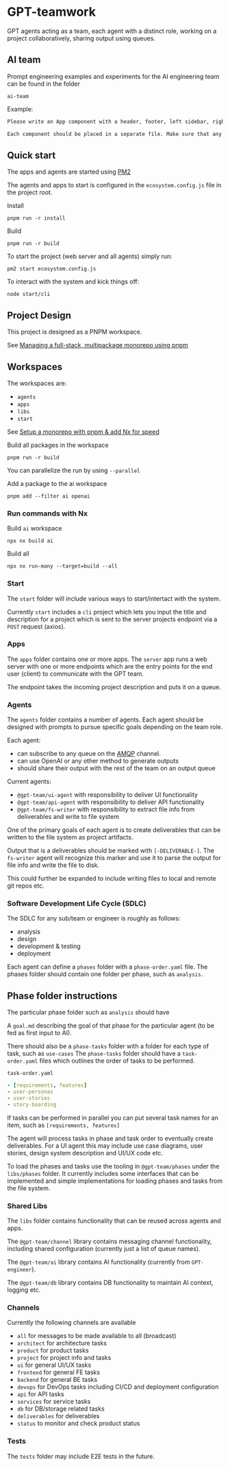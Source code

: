 # GPT-teamwork

GPT agents acting as a team, each agent with a distinct role, working on a project collaboratively, sharing output using queues.

## AI team

Prompt engineering examples and experiments for the AI engineering team can be found in the folder

`ai-team`

Example:

```txt
Please write an App component with a header, footer, left sidebar, right sidebar and top menu with navigation to sub pages. The page should have a React Router with an Outlet to display each page routed to.

Each component should be placed in a separate file. Make sure that any component or functionality that is reused in multiple components is extracted into its own file and referenced. 
```

## Quick start

The apps and agents are started using [PM2](https://pm2.keymetrics.io/docs/usage/quick-start/)

The agents and apps to start is configured in the `ecosystem.config.js` file in the project root.

Install

`pnpm run -r install`

Build

`pnpm run -r build`

To start the project (web server and all agents) simply run:

`pm2 start ecosystem.config.js`

To interact with the system and kick things off:

`node start/cli`

## Project Design

This project is designed as a PNPM workspace.

See [Managing a full-stack, multipackage monorepo using pnpm](https://blog.logrocket.com/managing-full-stack-monorepo-pnpm/)

## Workspaces

The workspaces are:

- `agents`
- `apps`
- `libs`
- `start`

See [Setup a monorepo with pnpm & add Nx for speed](https://blog.nrwl.io/setup-a-monorepo-with-pnpm-workspaces-and-speed-it-up-with-nx-bc5d97258a7e)

Build all packages in the workspace

`pnpm run -r build`

You can parallelize the run by using `--parallel`

Add a package to the ai workspace

`pnpm add --filter ai openai`

### Run commands with Nx

Build `ai` workspace

`npx nx build ai`

Build all

`npx nx run-many --target=build --all`

### Start

The `start` folder will include various ways to start/intertact with the system.

Currently `start` includes a `cli` project which lets you input the title and description for a project which is sent to the server projects endpoint via a `POST` request (axios).

### Apps

The `apps` folder contains one or more apps.
The `server` app runs a web server with one or more endpoints which are the entry points for the end user (client) to communicate with the GPT team.

The endpoint takes the incoming project description and puts it on a queue.

### Agents

The `agents` folder contains a number of agents. Each agent should be designed with prompts to pursue specific goals depending on the team role.

Each agent: 
- can subscribe to any queue on the [AMQP](https://www.npmjs.com/package/amqplib) channel.
- can use OpenAI or any other method to generate outputs
- should share their output with the rest of the team on an output queue

Current agents:

- `@gpt-team/ui-agent` with responsibility to deliver UI functionality
- `@gpt-team/api-agent` with responsibility to deliver API functionality
- `@gpt-team/fs-writer` with responsibility to extract file info from deliverables and write to file system
  
One of the primary goals of each agent is to create deliverables that can be written to the file system as project artifacts.

Output that is a deliverables should be marked with `[-DELIVERABLE-]`. The `fs-writer` agent will recognize this marker and use it to parse the output for file info and write the file to disk.

This could further be expanded to include writing files to local and remote git repos etc.  

### Software Development Life Cycle (SDLC)

The SDLC for any sub/team or engineer is roughly as follows:

- analysis
- design
- development & testing
- deployment

Each agent can define a `phases` folder with a `phase-order.yaml` file.
The phases folder should contain one folder per phase, such as `analysis`.

## Phase folder instructions

The particular phase folder such as `analysis` should have

A `goal.md` describing the goal of that phase for the particular agent (to be fed as first input to AI).

There should also be a `phase-tasks` folder with a folder for each type of task, such as `use-cases` 
The `phase-tasks` folder should have a `task-order.yaml` files which outlines the order of tasks to be performed.

`task-order.yaml`

```yaml
- [requirements, features]
- user-personas
- user-stories
- story-boarding
```

If tasks can be performed in parallel you can put several task names for an item, such as `[requirements, features]`

The agent will process tasks in phase and task order to eventually create deliverables. 
For a UI agent this may include use case diagrams, user stories, design system description and UI/UX code etc.

To load the phases and tasks use the tooling in `@gpt-team/phases` under the `libs/phases` folder.
It currently includes some interfaces that can be implemented and simple implementations for loading phases and tasks from the file system.

### Shared Libs

The `libs` folder contains functionality that can be reused across agents and apps.

The `@gpt-team/channel` library contains messaging channel functionality, including shared configuration (currently just a list of queue names).

The `@gpt-team/ai` library contains AI functionality (currently from `GPT-engineer`).

The `@gpt-team/db` library contains DB functionality to maintain AI context, logging etc.

### Channels

Currently the following channels are available

- `all` for messages to be made available to all (broadcast)
- `architect` for architecture tasks
- `product` for product tasks
- `project` for project info and tasks
- `ui` for general UI/UX tasks
- `frontend` for general FE tasks
- `backend` for general BE tasks
- `devops` for DevOps tasks including CI/CD and deployment configuration
- `api` for API tasks
- `services` for service tasks
- `db` for DB/storage related tasks
- `deliverables` for deliverables
- `status` to monitor and check product status

### Tests

The `tests` folder may include E2E tests in the future. 

